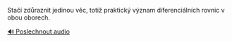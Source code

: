 
Stačí zdůraznit jedinou věc, totiž praktický význam diferenciálních rovnic v obou oborech.

[🔊 Poslechnout audio](/data/7-paragraphs/audio/chapter_63/para_009-Sta-zdraznit-jedinou-vc-toti-praktick-vzna.mp3)
